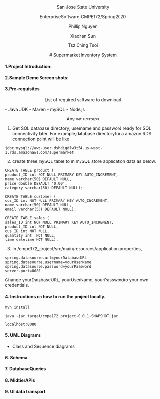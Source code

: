 <p align="center">San Jose State University</p>
<p align="center">EnterpriseSoftware-CMPE172/Spring2020

<p align="center"> Phillip Nguyen</p>
<p align="center">Xiaohan Sun</p>
<p align="center">Tsz Ching Tsoi</p>

<p align="center"> # Supermarket Inventory System</p>

#### **1.Project Introduction:**

#### **2.Sample Demo Screen shots:**

#### **3.Pre-requisites:**

<p align="center">List of required software to download</p>
   - Java JDK
   - Maven
   - mySQL
   - Node.js

<p align="center">Any set upsteps</p>
 
 1. Get SQL database directory, username and password ready for SQL connectivity later. 
For example,database directoryfor a amazon RDS connection point will be like
```
jdbc:mysql://aws-user.dshdigdlw3t54.us-west-1.rds.amazonaws.com/supermarket
```

 2. create three mySQL table to in mySQL store application data as below.
   
```
CREATE TABLE product (
product_ID int NOT NULL PRIMARY KEY AUTO_INCREMENT, 
name varchar(50) DEFAULT NULL,
price double DEFAULT '0.00', 
category varchar(50) DEFAULT NULL);

CREATE TABLE customer (
cus_ID int NOT NULL PRIMARY KEY AUTO_INCREMENT, 
name varchar(50) DEFAULT NULL,
email varchar(50) DEFAULT NULL);

CREATE TABLE sales (
sales_ID int NOT NULL PRIMARY KEY AUTO_INCREMENT, 
product_ID int NOT NULL,
cus_ID int NOT NULL,
quantity int  NOT NULL,
time datetime NOT NULL);
```
 3. In /cmpe172_project/src/main/resources/application.properties, 
```
spring.datasource.url=yourDatabaseURL
spring.datasource.username=yourUserName
spring.datasource.password=yourPassword
server.port=8080
```
 Change yourDatabaseURL, yourUserName, yourPasswordto your own credentials.

#### **4. Instructions on how to run the project locally.**

```mvn install```

```java -jar target/cmpe172_project-0.0.1-SNAPSHOT.jar```

```localhost:8080```

#### **5. UML Diagrams**
 - Class and Sequence diagrams

#### **6. Schema**

#### **7. DatabaseQueries**

#### **8. MidtierAPIs**

#### **9. UI data transport**
